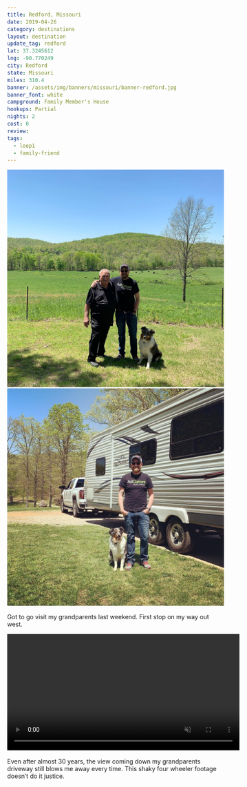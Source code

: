 ```yaml
---
title: Redford, Missouri
date: 2019-04-26
category: destinations
layout: destination
update_tag: redford
lat: 37.3245612
lng: -90.770249
city: Redford
state: Missouri
miles: 310.4
banner: /assets/img/banners/missouri/banner-redford.jpg
banner_font: white
campground: Family Member's House
hookups: Partial
nights: 2
cost: 0
review: 
tags:
  - loop1
  - family-friend
---
```


<div class="img-slider">
    <img src="/assets/img/destinations/missouri/redford-1/redford-1.jpg">
    <img src="/assets/img/destinations/missouri/redford-1/redford-2.jpg">
</div>

<p class="text-center">
    Got to go visit my grandparents last weekend. First stop on my way out west.
</p>

<video controls muted width="540">
    <source src="{{ site.cdn }}/vid/updates/missouri/redford/4wheeler.mp4" type="video/mp4">
</video>

Even after almost 30 years, the view coming down my grandparents driveway still blows me away every time. This shaky four wheeler footage doesn’t do it justice.